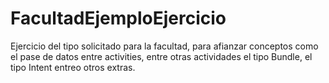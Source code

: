 # FacultadEjemploEjercicio

Ejercicio del tipo solicitado para la facultad, para afianzar conceptos como el pase de datos entre activities, entre otras actividades
el tipo Bundle, el tipo Intent entreo otros extras.
